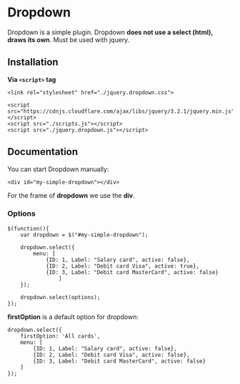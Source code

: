 # Dropdown

Dropdown is a simple plugin. Dropdown **does not use a select (html), draws its own**.
Must be used with jquery.

## Installation

**Via `<script>` tag**
```
<link rel="stylesheet" href="./jquery.dropdown.css">

<script src="https://cdnjs.cloudflare.com/ajax/libs/jquery/3.2.1/jquery.min.js"></script>
<script src="./scripts.js"></script>
<script src="./jquery.dropdown.js"></script>
```

## Documentation

You can start Dropdown manually:
```
<div id="my-simple-dropdown"></div>
```
For the frame of **dropdown** we use the **div**.

### Options
```
$(function(){
	var dropdown = $("#my-simple-dropdown");

	dropdown.select({
		menu: [
			{ID: 1, Label: "Salary card", active: false},
			{ID: 2, Label: "Debit card Visa", active: true},
			{ID: 3, Label: "Debit card MasterCard", active: false}
               	]	
	});           

	dropdown.select(options);
});
```

**firstOption** is a default option for dropdown:
```
dropdown.select({
	firstOption: 'All cards',
	menu: [
		{ID: 1, Label: "Salary card", active: false},
		{ID: 2, Label: "Debit card Visa", active: false},
		{ID: 3, Label: "Debit card MasterCard", active: false}
	]	
});
```